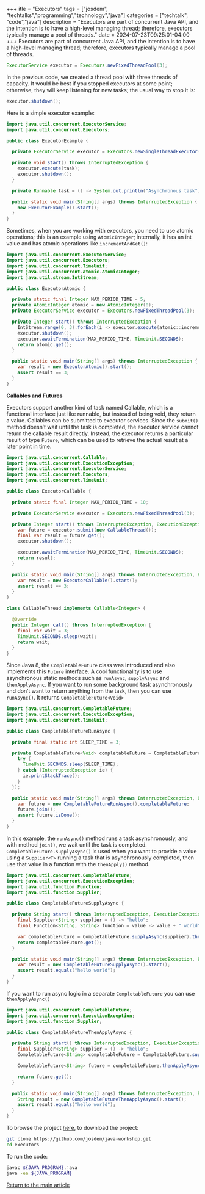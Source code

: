 +++
itle = "Executors"
tags = ["josdem", "techtalks","programming","technology","java"]
categories = ["techtalk", "code","java"]
description = "Executors are part of concurrent Java API, and the intention is to have a high-level managing thread; therefore, executors typically manage a pool of threads."
date = 2024-07-23T09:25:01-04:00
+++
Executors are part of concurrent Java API, and the intention is to have a high-level managing thread; therefore, executors typically manage a pool of threads.
```java
ExecutorService executor = Executors.newFixedThreadPool(3);
```
In the previous code, we created a thread pool with three threads of capacity. It would be best if you stopped executors at some point; otherwise, they will keep listening for new tasks; the usual way to stop it is:
```java
executor.shutdown();
```
Here is a simple executor example:
```java
import java.util.concurrent.ExecutorService;
import java.util.concurrent.Executors;

public class ExecutorExample {

  private ExecutorService executor = Executors.newSingleThreadExecutor();

  private void start() throws InterruptedException {
    executor.execute(task);
    executor.shutdown();
  }

  private Runnable task = () -> System.out.println("Asynchronous task");

  public static void main(String[] args) throws InterruptedException {
    new ExecutorExample().start();
  }
}
```
Sometimes, when you are working with executors, you need to use atomic operations; this is an example using `AtomicInteger`; internally, it has an int value and has atomic operations like `incrementAndGet()`:

```java
import java.util.concurrent.ExecutorService;
import java.util.concurrent.Executors;
import java.util.concurrent.TimeUnit;
import java.util.concurrent.atomic.AtomicInteger;
import java.util.stream.IntStream;

public class ExecutorAtomic {

  private static final Integer MAX_PERIOD_TIME = 5;
  private AtomicInteger atomic = new AtomicInteger(0);
  private ExecutorService executor = Executors.newFixedThreadPool(3);

  private Integer start() throws InterruptedException {
    IntStream.range(0, 3).forEach(i -> executor.execute(atomic::incrementAndGet));
    executor.shutdown();
    executor.awaitTermination(MAX_PERIOD_TIME, TimeUnit.SECONDS);
    return atomic.get();
  }

  public static void main(String[] args) throws InterruptedException {
    var result = new ExecutorAtomic().start();
    assert result == 3;
  }
}
```

**Callables and Futures**

Executors support another kind of task named Callable, which is a functional interface just like runnable, but instead of being void, they return a value. Callables can be submitted to executor services. Since the `submit()` method doesn’t wait until the task is completed, the executor service cannot return the callable result directly. Instead, the executor returns a particular result of type `Future`, which can be used to retrieve the actual result at a later point in time.

```java
import java.util.concurrent.Callable;
import java.util.concurrent.ExecutionException;
import java.util.concurrent.ExecutorService;
import java.util.concurrent.Executors;
import java.util.concurrent.TimeUnit;

public class ExecutorCallable {

  private static final Integer MAX_PERIOD_TIME = 10;

  private ExecutorService executor = Executors.newFixedThreadPool(3);

  private Integer start() throws InterruptedException, ExecutionException {
    var future = executor.submit(new CallableThread());
    final var result = future.get();
    executor.shutdown();

    executor.awaitTermination(MAX_PERIOD_TIME, TimeUnit.SECONDS);
    return result;
  }

  public static void main(String[] args) throws InterruptedException, ExecutionException {
    var result = new ExecutorCallable().start();
    assert result == 3;
  }
}

class CallableThread implements Callable<Integer> {

  @Override
  public Integer call() throws InterruptedException {
    final var wait = 3;
    TimeUnit.SECONDS.sleep(wait);
    return wait;
  }
}
```
Since Java 8, the `CompletableFuture` class was introduced and also implements this `Future` interface. A cool functionality is to use asynchronous static methods such as `runAsync`, `supplyAsync` and `thenApplyAsync`. If you want to run some background task asynchronously and don’t want to return anything from the task, then you can use `runAsync()`. It returns `CompletableFuture<Void>`
```java
import java.util.concurrent.CompletableFuture;
import java.util.concurrent.ExecutionException;
import java.util.concurrent.TimeUnit;

public class CompletableFutureRunAsync {

  private final static int SLEEP_TIME = 3;

  private CompletableFuture<Void> completableFuture = CompletableFuture.runAsync(() -> {
    try {
      TimeUnit.SECONDS.sleep(SLEEP_TIME);
    } catch (InterruptedException ie) {
      ie.printStackTrace();
    }
  });

  public static void main(String[] args) throws InterruptedException, ExecutionException {
    var future = new CompletableFutureRunAsync().completableFuture;
    future.join();
    assert future.isDone();
  }
}
```
In this example, the `runAsync()` method runs a task asynchronously, and with method `join()`, we wait until the task is completed. `CompletableFuture.supplyAsync()` is used when you want to provide a value using a `Supplier<T>` running a task that is asynchronously completed, then use that value in a function with the `thenApply()` method.
```java
import java.util.concurrent.CompletableFuture;
import java.util.concurrent.ExecutionException;
import java.util.function.Function;
import java.util.function.Supplier;

public class CompletableFutureSupplyAsync {

  private String start() throws InterruptedException, ExecutionException {
    final Supplier<String> supplier = () -> "hello";
    final Function<String, String> function = value -> value + " world";

    var completableFuture = CompletableFuture.supplyAsync(supplier).thenApply(function);
    return completableFuture.get();
  }

  public static void main(String[] args) throws InterruptedException, ExecutionException {
    var result = new CompletableFutureSupplyAsync().start();
    assert result.equals("hello world");
  }
}
```

If you want to run async logic in a separate `CompletableFuture` you can use `thenApplyAsync()`

```java
import java.util.concurrent.CompletableFuture;
import java.util.concurrent.ExecutionException;
import java.util.function.Supplier;

public class CompletableFutureThenApplyAsync {

  private String start() throws InterruptedException, ExecutionException {
    final Supplier<String> supplier = () -> "hello";
    CompletableFuture<String> completableFuture = CompletableFuture.supplyAsync(supplier);

    CompletableFuture<String> future = completableFuture.thenApplyAsync(value -> value + " world");

    return future.get();
  }

  public static void main(String[] args) throws InterruptedException, ExecutionException {
    String result = new CompletableFutureThenApplyAsync().start();
    assert result.equals("hello world");
  }
}
```

To browse the project [here](https://github.com/josdem/java-workshop), to download the project:

```bash
git clone https://github.com/josdem/java-workshop.git
cd executors
```

To run the code:

```bash
javac ${JAVA_PROGRAM}.java
java -ea ${JAVA_PROGRAM}
```


[Return to the main article](/techtalk/java)
